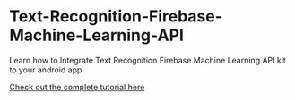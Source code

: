 # Text-Recognition-Firebase-Machine-Learning-API
Learn how to Integrate Text Recognition Firebase Machine Learning API kit to your android app

[Check out the complete tutorial here](https://www.warmodroid.xyz/tutorial/firebase/firebase-machine-learning-kit-tutorial/)
